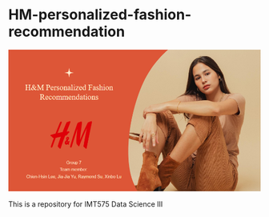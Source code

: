 # HM-personalized-fashion-recommendation
![cover](https://github.com/RaymondJSu/HM-personalized-fashion-recommendation/blob/main/img/h-m.PNG)

This is a repository for IMT575 Data Science III
